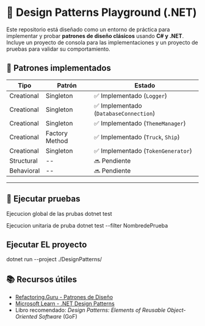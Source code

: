 # 🎯 Design Patterns Playground (.NET)

Este repositorio está diseñado como un entorno de práctica para implementar y probar **patrones de diseño clásicos** usando **C# y .NET**. Incluye un proyecto de consola para las implementaciones y un proyecto de pruebas para validar su comportamiento.




## 🧱 Patrones implementados

| Tipo         | Patrón         | Estado                                  |
|--------------|----------------|-----------------------------------------|
| Creational   | Singleton      | ✅ Implementado (`Logger`)              |
| Creational   | Singleton      | ✅ Implementado (`DatabaseConnection`)  |
| Creational   | Singleton      | ✅ Implementado (`ThemeManager`)        |
| Creational   | Factory Method | ✅ Implementado (`Truck`, `Ship`)       |
| Creational   | Singleton      | ✅ Implementado (`TokenGenerator`)        |
| Structural   | --             | 🔜 Pendiente                            |
| Behavioral   | --             | 🔜 Pendiente                            |

---

## 🧪 Ejecutar pruebas

Ejecucion global de las prubas
dotnet test

Ejecucion unitaria de pruba
dotnet test --filter NombredePrueba


## Ejecutar EL proyecto
dotnet run --project ./DesignPatterns/


## 📚 Recursos útiles

- [Refactoring.Guru - Patrones de Diseño](https://refactoring.guru/es/design-patterns)
- [Microsoft Learn - .NET Design Patterns](https://learn.microsoft.com/en-us/dotnet/architecture/modern-web-apps-azure/common-web-application-architectures#design-patterns)
- Libro recomendado: *Design Patterns: Elements of Reusable Object-Oriented Software* (GoF)

